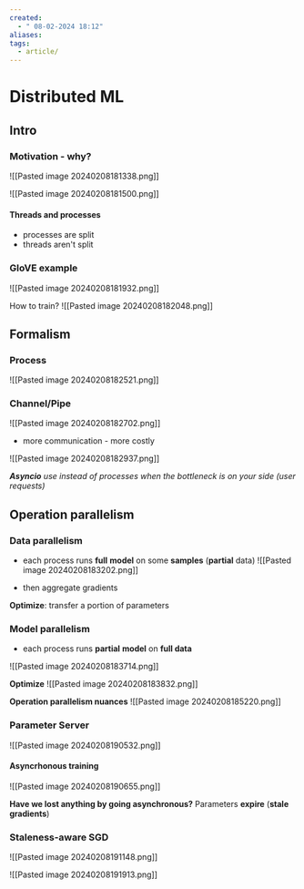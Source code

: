 ```yaml
---
created:
  - " 08-02-2024 18:12"
aliases: 
tags:
  - article/
---
```


# Distributed ML

## Intro

### Motivation - why?
![[Pasted image 20240208181338.png]]

![[Pasted image 20240208181500.png]]

#### Threads and processes

- processes are split
- threads aren't split


### GloVE example

![[Pasted image 20240208181932.png]]

How to train?
![[Pasted image 20240208182048.png]]


## Formalism

### Process

![[Pasted image 20240208182521.png]]

### Channel/Pipe
![[Pasted image 20240208182702.png]]
- more communication - more costly


![[Pasted image 20240208182937.png]]

*__Asyncio__ use instead of processes when the bottleneck is on your side (user requests)*

## Operation parallelism


### Data parallelism
- each process runs **full** **model** on some **samples** (**partial** data)
![[Pasted image 20240208183202.png]]

- then aggregate gradients

**Optimize**: transfer a portion of parameters

### Model parallelism
- each process runs **partial** **model** on **full data**

![[Pasted image 20240208183714.png]]

**Optimize**
![[Pasted image 20240208183832.png]]

**Operation parallelism nuances**
![[Pasted image 20240208185220.png]]

### Parameter Server
![[Pasted image 20240208190532.png]]

#### Asyncrhonous training
![[Pasted image 20240208190655.png]]

**Have we lost anything by going asynchronous?** Parameters **expire** (**stale gradients**)

### Staleness-aware SGD

![[Pasted image 20240208191148.png]]

![[Pasted image 20240208191913.png]]



